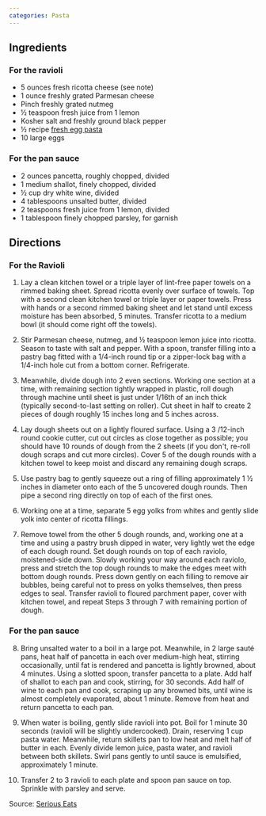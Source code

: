 ```yaml
---
categories: Pasta
---
```


## Ingredients

### For the ravioli

 - 5 ounces fresh ricotta cheese (see note)
 - 1 ounce freshly grated Parmesan cheese
 - Pinch freshly grated nutmeg
 - &frac12; teaspoon fresh juice from 1 lemon
 - Kosher salt and freshly ground black pepper
 - &frac12; recipe [fresh egg pasta](../Egg-Pasta/)
 - 10 large eggs

### For the pan sauce

 - 2 ounces pancetta, roughly chopped, divided
 - 1 medium shallot, finely chopped, divided
 - &frac12; cup dry white wine, divided
 - 4 tablespoons unsalted butter, divided
 - 2 teaspoons fresh juice from 1 lemon, divided
 - 1 tablespoon finely chopped parsley, for garnish

## Directions

### For the Ravioli
1. Lay a clean kitchen towel or a triple layer of lint-free paper towels on a rimmed baking sheet. Spread ricotta evenly over surface of towels. Top with a second clean kitchen towel or triple layer or paper towels. Press with hands or a second rimmed baking sheet and let stand until excess moisture has been absorbed, 5 minutes. Transfer ricotta to a medium bowl (it should come right off the towels).

2. Stir Parmesan cheese, nutmeg, and &frac12; teaspoon lemon juice into ricotta. Season to taste with salt and pepper. With a spoon, transfer filling into a pastry bag fitted with a 1/4-inch round tip or a zipper-lock bag with a 1/4-inch hole cut from a bottom corner. Refrigerate.

3. Meanwhile, divide dough into 2 even sections. Working one section at a time, with remaining section tightly wrapped in plastic, roll dough through machine until sheet is just under 1/16th of an inch thick (typically second-to-last setting on roller). Cut sheet in half to create 2 pieces of dough roughly 15 inches long and 5 inches across.

4. Lay dough sheets out on a lightly floured surface. Using a 3 /12-inch round cookie cutter, cut out circles as close together as possible; you should have 10 rounds of dough from the 2 sheets (if you don't, re-roll dough scraps and cut more circles). Cover 5 of the dough rounds with a kitchen towel to keep moist and discard any remaining dough scraps.

5. Use pastry bag to gently squeeze out a ring of filling approximately 1 &frac12; inches in diameter onto each of the 5 uncovered dough rounds. Then pipe a second ring directly on top of each of the first ones.

6. Working one at a time, separate 5 egg yolks from whites and gently slide yolk into center of ricotta fillings.

7. Remove towel from the other 5 dough rounds, and, working one at a time and using a pastry brush dipped in water, very lightly wet the edge of each dough round. Set dough rounds on top of each raviolo, moistened-side down. Slowly working your way around each raviolo, press and stretch the top dough rounds to make the edges meet with bottom dough rounds. Press down gently on each filling to remove air bubbles, being careful not to press on yolks themselves, then press edges to seal. Transfer ravioli to floured parchment paper, cover with kitchen towel, and repeat Steps 3 through 7 with remaining portion of dough.

### For the pan sauce
8. Bring unsalted water to a boil in a large pot. Meanwhile, in 2 large sauté pans, heat half of pancetta in each over medium-high heat, stirring occasionally, until fat is rendered and pancetta is lightly browned, about 4 minutes. Using a slotted spoon, transfer pancetta to a plate. Add half of shallot to each pan and cook, stirring, for 30 seconds. Add half of wine to each pan and cook, scraping up any browned bits, until wine is almost completely evaporated, about 1 minute. Remove from heat and return pancetta to each pan.

9. When water is boiling, gently slide ravioli into pot. Boil for 1 minute 30 seconds (ravioli will be slightly undercooked). Drain, reserving 1 cup pasta water. Meanwhile, return skillets pan to low heat and melt half of butter in each. Evenly divide lemon juice, pasta water, and ravioli between both skillets. Swirl pans gently to until sauce is emulsified, approximately 1 minute.

10. Transfer 2 to 3 ravioli to each plate and spoon pan sauce on top. Sprinkle with parsley and serve.

Source: [Serious Eats](https://www.seriouseats.com/recipes/2015/03/uovo-in-raviolo-runny-egg-yolk-ravioli-ricotta-recipe.html)
